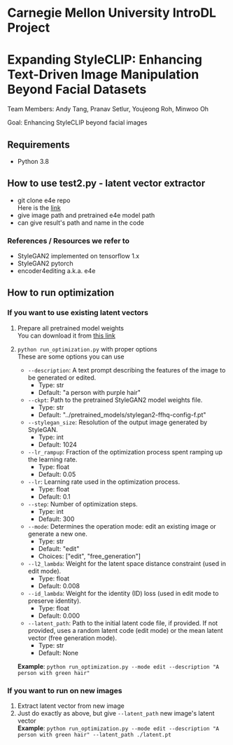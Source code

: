 # Carnegie Mellon University IntroDL Project
# Expanding StyleCLIP: Enhancing Text-Driven Image Manipulation Beyond Facial Datasets
Team Members: Andy Tang, Pranav Setlur, Youjeong Roh, Minwoo Oh  

Goal: Enhancing StyleCLIP beyond facial images  

## Requirements
- Python 3.8

## How to use test2.py - latent vector extractor
- git clone e4e repo  
  Here is the [link](https://github.com/omertov/encoder4editing)
- give image path and pretrained e4e model path
- can give result's path and name in the code

### References / Resources we refer to
- StyleGAN2
  implemented on tensorflow 1.x
- StyleGAN2 pytorch
- encoder4editing
  a.k.a. e4e

## How to run optimization
### If you want to use existing latent vectors
1. Prepare all pretrained model weights  
    You can download it from [this link](https://drive.google.com/drive/folders/11EUl7P1s_ektS1UwnQWRaiEryZQIE6Py?usp=drive_link)
2. `python run_optimization.py` with proper options  
    These are some options you can use
    - `--description`: A text prompt describing the features of the image to be generated or edited.
	    - Type: str
      - Default: "a person with purple hair"
    - `--ckpt`: Path to the pretrained StyleGAN2 model weights file.
	    - Type: str
	    - Default: "../pretrained_models/stylegan2-ffhq-config-f.pt"
    - `--stylegan_size`: Resolution of the output image generated by StyleGAN.
	    - Type: int
	    - Default: 1024
  	- `--lr_rampup`: Fraction of the optimization process spent ramping up the learning rate.
	    - Type: float
	    - Default: 0.05
    - `--lr`: Learning rate used in the optimization process.
	    - Type: float
	    - Default: 0.1
  	- `--step`: Number of optimization steps.
	    - Type: int
	    - Default: 300
  	- `--mode`: Determines the operation mode: edit an existing image or generate a new one.
	    - Type: str
	    - Default: "edit"
	    - Choices: ["edit", "free_generation"]
  	- `--l2_lambda`: Weight for the latent space distance constraint (used in edit mode).
	    - Type: float
	    - Default: 0.008
    - `--id_lambda`: Weight for the identity (ID) loss (used in edit mode to preserve identity).
	    - Type: float
	    - Default: 0.000
  	- `--latent_path`: Path to the initial latent code file, if provided. If not provided, uses a random latent code (edit mode) or the mean latent vector (free generation mode).
	    - Type: str
	    - Default: None  

    **Example**: `python run_optimization.py --mode edit --description "A person with green hair"`

### If you want to run on new images
1. Extract latent vector from new image  
2. Just do exactly as above, but give `--latent_path` new image's latent vector  
    **Example**: `python run_optimization.py --mode edit --description "A person with green hair" --latent_path ./latent.pt`

